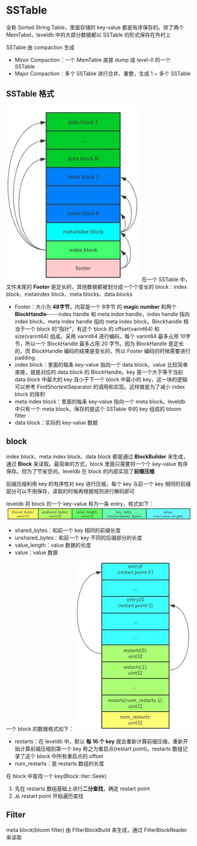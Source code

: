 # SSTable
全称 Sorted String Table，里面存储的 key-value 都是有序保存的。除了两个 MemTabel，leveldb 中的大部分数据都以 SSTable 的形式保存在外村上

SSTable 由 compaction 生成
* Minor Compaction：一个 MemTable 直接 dump 成 level-0 的一个 SSTable
* Major Compaction：多个 SSTable 进行合并、重整，生成 1 ~ 多个 SSTable

## SSTable 格式
![frame](./img/frame.png)
在一个 SSTable 中，文件末尾的 **Footer** 是定长的，其他数据都被划分成一个个变长的 block：index block、metaindex block、meta blocks、data blocks
* Footer：大小为 **48字节**，内容是一个 8字节 的 **magic number** 和两个 **BlockHandle**-----index handle 和 meta index handle，index handle 指向 index block，meta index handle 指向 meta index block。Blockhandle 相当于一个 block 的“指针”，有这个 block 的 offset(varint64) 和 size(varint64) 组成，采用 varint64 进行编码，每个 varint64 最多占用 10字节，所以一个 BlockHandle 最多占用 20 字节。因为 BlockHandle 是定长的，而 BlockHandle 编码的结果是变长的，所以 Footer 编码的时候需要进行 padding
* index block：里面的每条 key-value 指向一个 data block。value 比较简单直接，就是对应的 data block 的 BlockHandle。key 是一个大于等于当前 data block 中最大的 key 且小于下一个 block 中最小的 key，这一块的逻辑可以参考 FindShortestSeparator 的调用和实现。这样做是为了减小 index block 的体积
* meta index block：里面的每条 key-value 指向一个 meta block。leveldb 中只有一个 meta block，保存的是这个 SSTable 中的 key 组成的 bloom filter
* data block：实际的 key-value 数据

## block
index block、meta index block、data block 都是通过 **BlockBuilder** 来生成，通过 **Block** 来读取。最简单的方式，block 里面只需要将一个个 key-value 有序保存。但为了节省空间，leveldb 在 block 的内部实现了**前缀压缩**

前缀压缩利用 key 的有序性对 key 进行压缩，每个 key 与前一个 key 相同的前缀部分可以不用保存，读取的时候再根据规则进行解码即可

leveldb 将 block 的一个 key-value 称为一条 entry，格式如下：
![block_frame](./img/block_frame.png)
* shared_bytes：和前一个 key 相同的前缀长度
* unshared_bytes：和前一个 key 不同的后缀部分的长度
* value_length：value 数据的长度
* value：value 数据

一个 block 的数据格式如下：
![1](./img/1.png)
* restarts：在 leveldb 中，默认 **每 16 个 key** 就会重新计算前缀压缩，重新开始计算前缀压缩到第一个 key 称之为重启点(restart point)。restarts 数组记录了这个 block 中所有重启点的 offset
* num_restarts：是 restarts 数组的长度

在 block 中查找一个 key(Block::Iter::Seek)
1. 先在 restarts 数组基础上进行**二分查找**，确定 restart point
2. 从 restart point 开始遍历查找

## Filter
meta block(bloom filter) 由 FIlterBlockBuild 来生成，通过 FilterBlockReader 来读取


